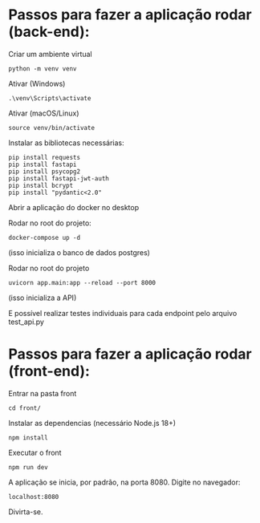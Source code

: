 # Passos para fazer a aplicação rodar (back-end):

Criar um ambiente virtual
```
python -m venv venv
```

Ativar (Windows)
```
.\venv\Scripts\activate
```

Ativar (macOS/Linux)
```
source venv/bin/activate
```

Instalar as bibliotecas necessárias:

```
pip install requests
pip install fastapi
pip install psycopg2
pip install fastapi-jwt-auth
pip install bcrypt
pip install "pydantic<2.0"
```

Abrir a aplicação do docker no desktop

Rodar no root do projeto:

```
docker-compose up -d
```

(isso inicializa o banco de dados postgres)

Rodar no root do projeto

```
uvicorn app.main:app --reload --port 8000
```

(isso inicializa a API)

E possível realizar testes individuais para cada endpoint pelo arquivo test_api.py

# Passos para fazer a aplicação rodar (front-end):

Entrar na pasta front

```
cd front/
```

Instalar as dependencias (necessário Node.js 18+)

```
npm install
```

Executar o front

```
npm run dev
```

A aplicação se inicia, por padrão, na porta 8080. Digite no navegador:

```
localhost:8080
```

Divirta-se.
